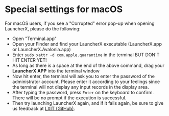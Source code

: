 # Special settings for macOS

For macOS users, if you see a "Corrupted" error pop-up when opening LauncherX, please do the following:

- Open "Terminal.app"
- Open your Finder and find your LauncherX executable (LauncherX.app or LauncherX.Avalonia.app)
- Enter `sudo xattr -d com.apple.quarantine` in the terminal BUT DON'T HIT ENTER YET!
- As long as there is a space at the end of the above command, drag your **LauncherX APP** into the terminal window
- Now hit enter, the terminal will ask you to enter the password of the administrator account. Please enter it according to your feelings since the terminal will not display any input records in the display area.
- After typing the password, press `Enter` on the keyboard to confirm. There will be no prompt if the execution is successful.
- Then try launching LauncherX again, and if it fails again, be sure to give us feedback at [LXIT (GitHub)](https://github.com/Corona-Studio/LXIT).